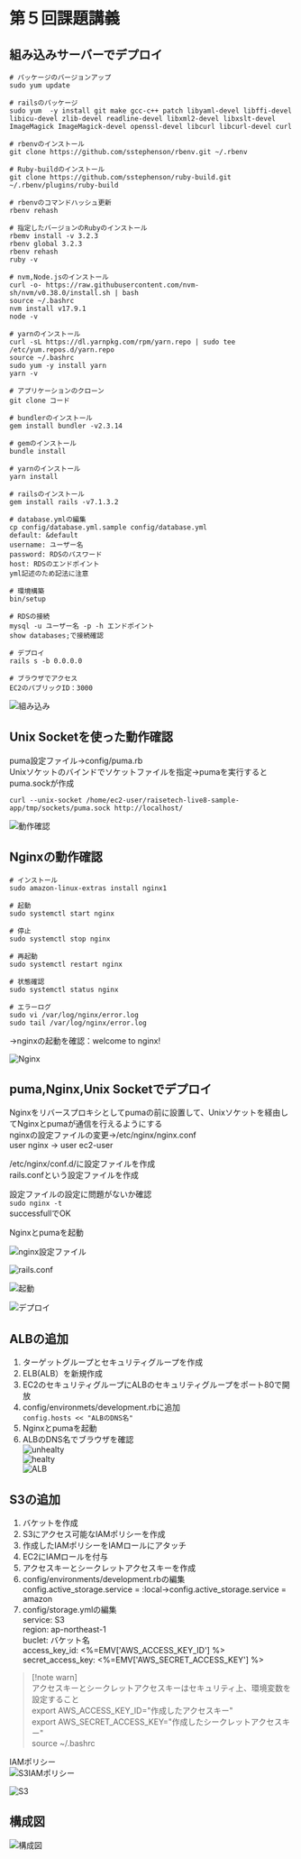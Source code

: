 # 第５回課題講義  
## 組み込みサーバーでデプロイ
```
# パッケージのバージョンアップ
sudo yum update  

# railsのパッケージ  
sudo yum  -y install git make gcc-c++ patch libyaml-devel libffi-devel libicu-devel zlib-devel readline-devel libxml2-devel libxslt-devel ImageMagick ImageMagick-devel openssl-devel libcurl libcurl-devel curl  

# rbenvのインストール  
git clone https://github.com/sstephenson/rbenv.git ~/.rbenv  

# Ruby-buildのインストール  
git clone https://github.com/sstephenson/ruby-build.git ~/.rbenv/plugins/ruby-build  

# rbenvのコマンドハッシュ更新  
rbenv rehash  

# 指定したバージョンのRubyのインストール  
rbemv install -v 3.2.3  
rbenv global 3.2.3  
rbenv rehash  
ruby -v  

# nvm,Node.jsのインストール  
curl -o- https://raw.githubusercontent.com/nvm-sh/nvm/v0.38.0/install.sh | bash  
source ~/.bashrc  
nvm install v17.9.1  
node -v  

# yarnのインストール  
curl -sL https://dl.yarnpkg.com/rpm/yarn.repo | sudo tee /etc/yum.repos.d/yarn.repo  
source ~/.bashrc  
sudo yum -y install yarn  
yarn -v  

# アプリケーションのクローン  
git clone コード  

# bundlerのインストール  
gem install bundler -v2.3.14  

# gemのインストール  
bundle install  

# yarnのインストール  
yarn install  

# railsのインストール  
gem install rails -v7.1.3.2  

# database.ymlの編集  
cp config/database.yml.sample config/database.yml  
default: &default  
username: ユーザー名  
password: RDSのパスワード  
host: RDSのエンドポイント  
yml記述のため記法に注意  

# 環境構築  
bin/setup  

# RDSの接続  
mysql -u ユーザー名 -p -h エンドポイント  
show databases;で接続確認  

# デプロイ  
rails s -b 0.0.0.0  

# ブラウザでアクセス  
EC2のパブリックID：3000
```  
![組み込み](img01/lecture05-15.png)  

## Unix Socketを使った動作確認  
puma設定ファイル→config/puma.rb  
Unixソケットのバインドでソケットファイルを指定→pumaを実行するとpuma.sockが作成  
```  
curl --unix-socket /home/ec2-user/raisetech-live8-sample-app/tmp/sockets/puma.sock http://localhost/  
```  
![動作確認](img01/lecture05-4.png)  

## Nginxの動作確認  
```  
# インストール  
sudo amazon-linux-extras install nginx1  

# 起動  
sudo systemctl start nginx  

# 停止  
sudo systemctl stop nginx  

# 再起動  
sudo systemctl restart nginx  

# 状態確認  
sudo systemctl status nginx  

# エラーログ  
sudo vi /var/log/nginx/error.log  
sudo tail /var/log/nginx/error.log  
```
→nginxの起動を確認：welcome to nginx!  

![Nginx](img01/lecture05-5.png)  

## puma,Nginx,Unix Socketでデプロイ  
Nginxをリバースプロキシとしてpumaの前に設置して、Unixソケットを経由してNginxとpumaが通信を行えるようにする  
nginxの設定ファイルの変更→/etc/nginx/nginx.conf  
user nginx → user ec2-user   

/etc/nginx/conf.d/に設定ファイルを作成  
rails.confという設定ファイルを作成  

設定ファイルの設定に問題がないか確認  
`sudo nginx -t`  
successfullでOK  

Nginxとpumaを起動  

![nginx設定ファイル](img01/lecture05-8.png)  

![rails.conf](img01/lecture05-9.png)  

![起動](img01/lecture05-6.png)  

![デプロイ](img01/lecture05-7.png)  

## ALBの追加  
1. ターゲットグループとセキュリティグループを作成  
1. ELB(ALB）を新規作成  
1. EC2のセキュリティグループにALBのセキュリティグループをポート80で開放 
1. config/environmets/development.rbに追加  
 `config.hosts << "ALBのDNS名"`   
5. Nginxとpumaを起動  
6. ALBのDNS名でブラウザを確認  
![unhealty](img01/lecture05-11.png)  
![healty](img01/lecture05-12.png)  
![ALB](img01/lecture05-10.png)  

## S3の追加  
1. バケットを作成  
1. S3にアクセス可能なIAMポリシーを作成  
1. 作成したIAMポリシーをIAMロールにアタッチ  
1. EC2にIAMロールを付与    
1. アクセスキーとシークレットアクセスキーを作成  
1. config/environments/development.rbの編集  
config.active_storage.service = :local→config.active_storage.service = amazon  
1. config/storage.ymlの編集  
service: S3  
region: ap-northeast-1  
buclet: バケット名  
access_key_id: <%=EMV['AWS_ACCESS_KEY_ID'] %>  
secret_access_key: <%=EMV['AWS_SECRET_ACCESS_KEY'] %>  
>[!note warn]  
>アクセスキーとシークレットアクセスキーはセキュリティ上、環境変数を設定すること  
>export AWS_ACCESS_KEY_ID="作成したアクセスキー"  
>export AWS_SECRET_ACCESS_KEY="作成したシークレットアクセスキー"  
>source ~/.bashrc  

IAMポリシー  
![S3IAMポリシー](img01/lecture05-16.png)  
 
![S3](img01/lecture05-13.png)  

## 構成図  
![構成図](img01/lecture05-14.png)  

